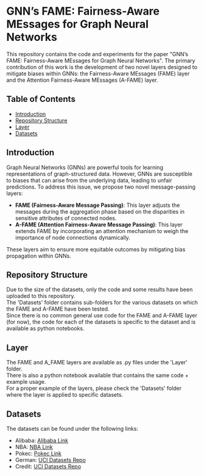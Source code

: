 # GNN’s FAME: Fairness-Aware MEssages for Graph Neural Networks

This repository contains the code and experiments for the paper "GNN’s FAME: Fairness-Aware MEssages for Graph Neural Networks".
The primary contribution of this work is the development of two novel layers designed to mitigate biases within GNNs: the Fairness-Aware MEssages (FAME) layer and the Attention Fairness-Aware MEssages (A-FAME) layer.

## Table of Contents
- [Introduction](#introduction)
- [Repository Structure](#repository-structure)
- [Layer](#layer)
- [Datasets](#datasets)

## Introduction

Graph Neural Networks (GNNs) are powerful tools for learning representations of graph-structured data. However, GNNs are susceptible to biases that can arise from the underlying data, leading to unfair predictions. To address this issue, we propose two novel message-passing layers:

- **FAME (Fairness-Aware Message Passing)**: This layer adjusts the messages during the aggregation phase based on the disparities in sensitive attributes of connected nodes.
- **A-FAME (Attention Fairness-Aware Message Passing)**: This layer extends FAME by incorporating an attention mechanism to weigh the importance of node connections dynamically.

These layers aim to ensure more equitable outcomes by mitigating bias propagation within GNNs.

## Repository Structure
Due to the size of the datasets, only the code and some results have been uploaded to this repository.  
The 'Datasets' folder contains sub-folders for the various datasets on which the FAME and A-FAME have been tested.  
Since there is no common general use code for the FAME and A-FAME layer (for now), the code for each of the datasets is specific to the dataset and is available as python notebooks.

## Layer
The FAME and A_FAME layers are available as .py files under the 'Layer' folder.  
There is also a python notebook available that contains the same code + example usage.  
For a proper example of the layers, please check the 'Datasets' folder where the layer is applied to specific datasets.

## Datasets
The datasets can be found under the following links: 
- Alibaba: [Alibaba Link](https://tianchi.aliyun.com/dataset/56)
- NBA: [NBA Link](https://www.kaggle.com/datasets/noahgift/social-power-nba)
- Pokec: [Pokec Link](https://snap.stanford.edu/data/soc-Pokec.html)
- German: [UCI Datasets Repo](https://archive.ics.uci.edu/)
- Credit: [UCI Datasets Repo](https://archive.ics.uci.edu/)
